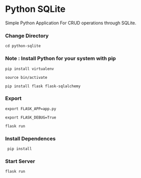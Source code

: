 # Python SQLite
Simple Python Application For CRUD operations through SQLite.

### Change Directory
```cd python-sqlite```
### Note : Install Python for your system with pip
```pip install virtualenv```

```source bin/activate```

```pip install flask flask-sqlalchemy```
### Export 
```export FLASK_APP=app.py```

```export FLASK_DEBUG=True```

``` flask run ``` 

### Install Dependences 
``` pip install```
### Start Server
```flask run```


